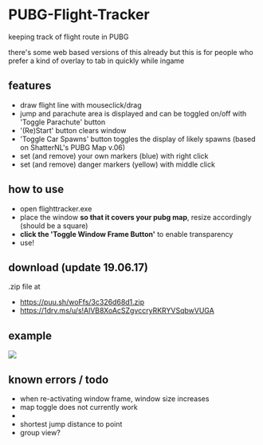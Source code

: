 # PUBG-Flight-Tracker
keeping track of flight route in PUBG

there's some web based versions of this already but this is for people who prefer a kind of overlay to tab in quickly while ingame

## features
- draw flight line with mouseclick/drag
- jump and parachute area is displayed and can be toggled on/off with 'Toggle Parachute' button
- '(Re)Start' button clears window
- 'Toggle Car Spawns' button toggles the display of likely spawns (based on ShatterNL's PUBG Map v.06)
- set (and remove) your own markers (blue) with right click
- set (and remove) danger markers (yellow) with middle click

## how to use
- open flighttracker.exe
- place the window **so that it covers your pubg map**, resize accordingly (should be a square)
- **click the 'Toggle Window Frame Button'** to enable transparency
- use! 

## download (update 19.06.17)
.zip file at 
- https://puu.sh/woFfs/3c326d68d1.zip
- https://1drv.ms/u/s!AlVB8XoAcSZgvccryRKRYVSqbwVUGA

## example

![](https://puu.sh/woEUX/cb039fef44.jpg)

## known errors / todo
- when re-activating window frame, window size increases
- map toggle does not currently work
-
- shortest jump distance to point
- group view? 
